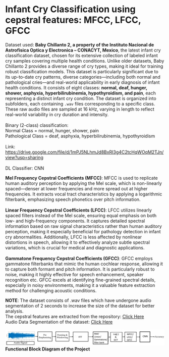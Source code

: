 # Infant Cry Classification using cepstral features: MFCC, LFCC, GFCC

Dataset used: **Baby Chillanto 2, a property of the Instituto Nacional de Astrofisica Optica y Electronica – CONACYT, Mexico**, the latest infant cry classification dataset, chosen for its extensive collection of labeled infant cry samples covering multiple health conditions. Unlike older datasets, Baby Chillanto 2 provides a diverse range of cry types, making it ideal for training robust classification models. This dataset is particularly significant due to its up-to-date cry patterns, diverse categories—including both normal and pathological cries—and real-world applicability in early diagnosis of infant health conditions. It consists of eight classes: **normal, deaf, hunger, shower, asphyxia, hyperbilirubinemia, hypothyroidism, and pain**, each representing a distinct infant cry condition. The dataset is organized into subfolders, each containing `.wav` files corresponding to a specific class. These raw audio files are sampled at 16 kHz, varying in length to reflect real-world variability in cry duration and intensity.<br><br>
Binary (2-class) classification:<br>
Normal Class = normal, hunger, shower, pain<br>
Pathological Class = deaf, asphyxia, hyperbilirubinemia, hypothyroidism<br><br>
Link: https://drive.google.com/file/d/1mPJ5NLhmJd8BxRI3g4C2tcHqWOqM2TJn/view?usp=sharing<br><br>
DL Classifier: CNN

**Mel Frequency Cepstral Coefficients (MFCC)**: MFCC is used to replicate human auditory perception by applying the Mel scale, which is non-linearly spaced—denser at lower frequencies and more spread out at higher frequencies. It extracts vocal tract characteristics by applying a logarithmic filterbank, emphasizing speech phonetics over pitch information.
<br>
<br>
**Linear Frequency Cepstral Coefficients (LFCC)**: LFCC utilizes linearly spaced filters instead of the Mel scale, ensuring equal emphasis on both low- and high-frequency components. It captures detailed spectral information based on raw signal characteristics rather than human auditory perception, making it especially beneficial for pathology detection in infant cry abnormalities. Additionally, LFCC is less affected by nonlinear distortions in speech, allowing it to effectively analyze subtle spectral variations, which is crucial for medical and diagnostic applications.
<br>
<br>
**Gammatone Frequency Cepstral Coefficients (GFCC)**: GFCC employs gammatone filterbanks that mimic the human cochlear response, allowing it to capture both formant and pitch information. It is particularly robust to noise, making it highly effective for speech enhancement, speaker recognition etc. GFCC excels at identifying fine-grained spectral details, especially in noisy environments, making it a valuable feature extraction method for challenging acoustic conditions.


**NOTE**: The dataset consists of .wav files which have undergone audio segmentation of 2 seconds to increase the size of the dataset for better analysis.<br>
The cepstral features are extracted from the repository: [Click Here](https://github.com/V1shnu127/Cepstral_delta_double-delta_feature_extraction) <br>
Audio Data Segmentation of the dataset: [Click Here](https://raw.githubusercontent.com/V1shnu127/Audio-Data-Segmentation/refs/heads/main/audio_data_SEGMENT.py) <br>
<br>
![**Functional Block Diagram of the Project**](./block_diagram_CNN_ICC.jpg)
**Functional Block Diagram of the Project**
